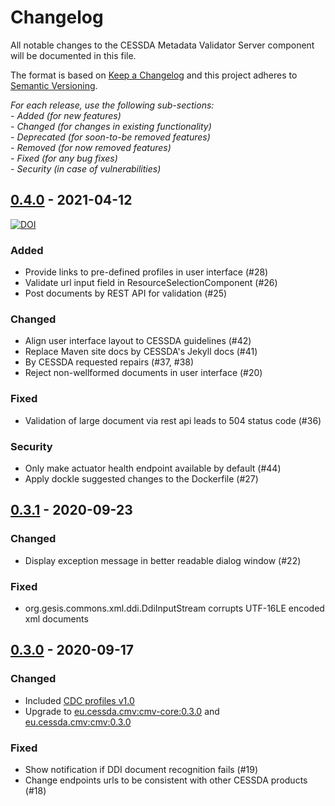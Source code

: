 # Changelog
All notable changes to the CESSDA Metadata Validator Server component will be documented in this file.

The format is based on [Keep a Changelog](http://keepachangelog.com/en/1.0.0/)
and this project adheres to [Semantic Versioning](http://semver.org/spec/v2.0.0.html).

*For each release, use the following sub-sections:*  
*- Added (for new features)*  
*- Changed (for changes in existing functionality)*  
*- Deprecated (for soon-to-be removed features)*  
*- Removed (for now removed features)*  
*- Fixed (for any bug fixes)*  
*- Security (in case of vulnerabilities)*

## [0.4.0] - 2021-04-12
[![DOI](https://zenodo.org/badge/DOI/10.5281/zenodo.4681201.svg)](https://doi.org/10.5281/zenodo.4681201)

### Added
- Provide links to pre-defined profiles in user interface (#28)
- Validate url input field in ResourceSelectionComponent (#26)
- Post documents by REST API for validation (#25)

### Changed
- Align user interface layout to CESSDA guidelines  (#42)
- Replace Maven site docs by CESSDA's Jekyll docs (#41)
- By CESSDA requested repairs (#37, #38)
- Reject non-wellformed documents in user interface (#20)

### Fixed
- Validation of large document via rest api leads to 504 status code (#36)

### Security
- Only make actuator health endpoint available by default (#44)
- Apply dockle suggested changes to the Dockerfile (#27)

## [0.3.1] - 2020-09-23

### Changed
- Display exception message in better readable dialog window (#22)

### Fixed
- org.gesis.commons.xml.ddi.DdiInputStream corrupts UTF-16LE encoded xml documents

## [0.3.0] - 2020-09-17

### Changed
- Included [CDC profiles v1.0](https://bitbucket.org/cessda/cessda.metadata.profiles/src/v1.0)
- Upgrade to [eu.cessda.cmv:cmv-core:0.3.0](https://bitbucket.org/cessda/cessda.cmv.core/src/v0.3.0) and [eu.cessda.cmv:cmv:0.3.0](https://bitbucket.org/cessda/cessda.cmv/src/v0.3.0)

### Fixed
- Show notification if DDI document recognition fails (#19)
- Change endpoints urls to be consistent with other CESSDA products (#18)

[0.4.0]: https://bitbucket.org/cessda/cessda.cmv.server/src/v0.4.0
[0.3.1]: https://bitbucket.org/cessda/cessda.cmv.server/src/v0.3.1
[0.3.0]: https://bitbucket.org/cessda/cessda.cmv.server/src/v0.3.0
